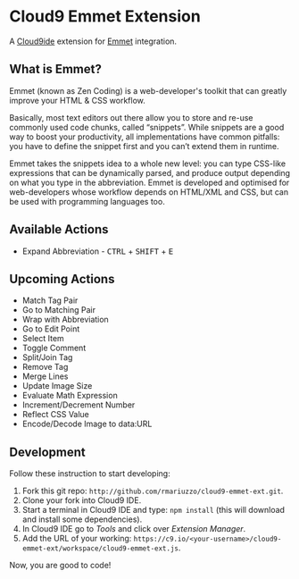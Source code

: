 Cloud9 Emmet Extension
==========================

A [Cloud9ide](http://c9.io/) extension for [Emmet](http://emmet.io/) integration.


What is Emmet?
------------------

Emmet (known as Zen Coding) is a web-developer's toolkit that can greatly 
improve your HTML & CSS workflow.

Basically, most text editors out there allow you to store and re-use commonly 
used code chunks, called “snippets”. While snippets are a good way to boost 
your productivity, all implementations have common pitfalls: you have to define 
the snippet first and you can’t extend them in runtime.

Emmet takes the snippets idea to a whole new level: you can type CSS-like 
expressions that can be dynamically parsed, and produce output depending on 
what you type in the abbreviation. Emmet is developed and optimised for 
web-developers whose workflow depends on HTML/XML and CSS, but can be used with 
programming languages too.

Available Actions
-----------------

 - Expand Abbreviation - <kbd>CTRL</kbd> + <kbd>SHIFT</kbd> + <kbd>E</kbd>

Upcoming Actions
----------------

 - Match Tag Pair
 - Go to Matching Pair
 - Wrap with Abbreviation
 - Go to Edit Point
 - Select Item
 - Toggle Comment
 - Split/Join Tag
 - Remove Tag
 - Merge Lines
 - Update Image Size
 - Evaluate Math Expression
 - Increment/Decrement Number
 - Reflect CSS Value
 - Encode/Decode Image to data:URL

Development
-----------

Follow these instruction to start developing:

 1. Fork this git repo: `http://github.com/rmariuzzo/cloud9-emmet-ext.git`.
 2. Clone your fork into Cloud9 IDE.
 3. Start a terminal in Cloud9 IDE and type: `npm install` (this will download and install some dependencies).
 4. In Cloud9 IDE go to _Tools_ and click over _Extension Manager_.
 5. Add the URL of your working: `https://c9.io/<your-username>/cloud9-emmet-ext/workspace/cloud9-emmet-ext.js`.

Now, you are good to code!